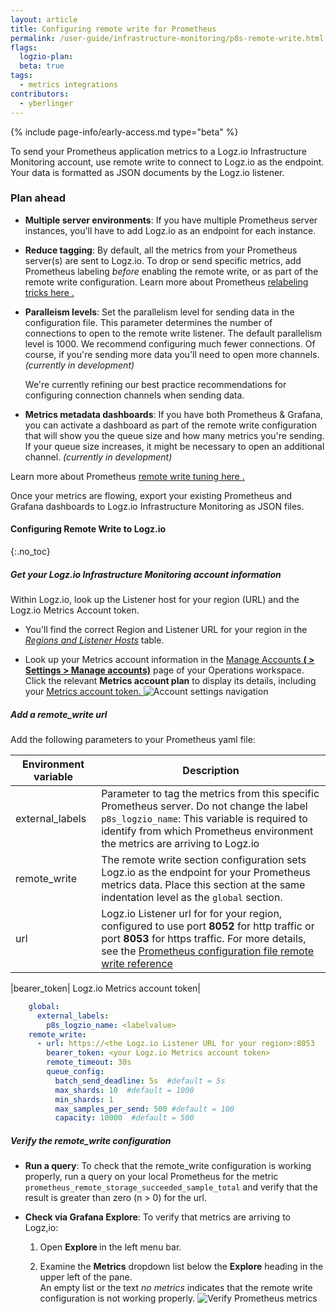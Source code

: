 ```yaml
---
layout: article
title: Configuring remote write for Prometheus 
permalink: /user-guide/infrastructure-monitoring/p8s-remote-write.html
flags:
  logzio-plan:  
  beta: true
tags:
  - metrics integrations
contributors:
  - yberlinger
---
```


{% include page-info/early-access.md type="beta" %}

To send your Prometheus application metrics to a Logz.io Infrastructure Monitoring account, use remote write to connect to Logz.io as the endpoint. Your data is formatted as JSON documents by the Logz.io listener. 

### Plan ahead

* **Multiple server environments**: If you have multiple Prometheus server instances, you'll have to add Logz.io as an endpoint for each instance. 

* **Reduce tagging**: By default, all the metrics from your Prometheus server(s) are sent to Logz.io. To drop or send specific metrics, add Prometheus labeling _before_ enabling the remote write, or as part of the remote write configuration.  Learn more about Prometheus <a href ="https://medium.com/quiq-blog/prometheus-relabeling-tricks-6ae62c56cbda" target="_blank">relabeling tricks here <i class="fas fa-external-link-alt"></i>. </a>

* **Paralleism levels**: Set the parallelism level for sending data in the configuration file. 
    This parameter determines the number of connections to open to the remote write listener.  The default parallelism level is 1000. We recommend configuring much fewer connections. Of course, if you're sending more data you'll need to open more channels. _(currently in development)_
    
    We're currently refining our best practice recommendations for configuring connection channels when sending data.

* **Metrics metadata dashboards**: If you have both Prometheus & Grafana, you can activate a dashboard as part of the remote write configuration that will show you the queue size and how many metrics you're sending. If your queue size increases, it might be necessary to open an additional channel. _(currently in development)_

Learn more about Prometheus  <a href ="https://prometheus.io/docs/practices/remote_write/" target="_blank">remote write tuning here <i class="fas fa-external-link-alt"></i>. </a> 

Once your metrics are flowing, export your existing Prometheus and Grafana dashboards to Logz.io Infrastructure Monitoring as JSON files.  

#### Configuring Remote Write to Logz.io

{:.no_toc}  

<div class="tasklist">

##### Get your Logz.io Infrastructure Monitoring account information
Within Logz.io, look up the Listener host for your region (URL) and the Logz.io Metrics Account token.

+ You'll find the correct Region and Listener URL for your region in the <a href ="{{site.baseurl}}/user-guide/accounts/account-region.html#available-regions" target="_blank">_Regions and Listener Hosts_</a> table. 

+ Look up your Metrics account information in the <a href ="https://app.logz.io/#/dashboard/settings/manage-accounts" target="_blank">Manage Accounts **(<i class="li li-gear"></i> > Settings > Manage accounts)**</a> page of your Operations workspace. Click the relevant **Metrics account plan** to display its details, including your <a href ="/user-guide/accounts/finding-your-metrics-account-token/" target="_blank">Metrics account token. </a> 
![Account settings navigation](https://dytvr9ot2sszz.cloudfront.net/logz-docs/grafana/p8s-account-token00.png)

##### Add a remote_write url
Add the following parameters to your Prometheus yaml file:

| Environment variable | Description |
|---|---|
| external_labels | Parameter to tag the metrics from this specific Prometheus server. Do not change the label `p8s_logzio_name`: This variable is required to identify from which Prometheus environment the metrics are arriving to Logz.io  |
| remote_write | The remote write section configuration sets Logz.io as the endpoint for your Prometheus metrics data. Place this section at the same indentation level as the `global` section. |
|url| Logz.io Listener url for for your region, configured to use port **8052** for http traffic or port **8053** for https traffic. For more details, see the [Prometheus configuration file remote write reference](https://prometheus.io/docs/prometheus/latest/configuration/configuration/#remote_write)|

|bearer_token| Logz.io Metrics account token|


```yaml
    global:
      external_labels:
        p8s_logzio_name: <labelvalue>
    remote_write:
      - url: https://<the Logz.io Listener URL for your region>:8053
        bearer_token: <your Logz.io Metrics account token> 
        remote_timeout: 30s
        queue_config:
          batch_send_deadline: 5s  #default = 5s
          max_shards: 10  #default = 1000
          min_shards: 1
          max_samples_per_send: 500 #default = 100
          capacity: 10000  #default = 500

```

   
##### Verify the remote_write configuration


+ **Run a query**: To check that the remote_write configuration is working properly, run a query on your local Prometheus for the metric `prometheus_remote_storage_succeeded_sample_total` and verify that the result is greater than zero (n > 0) for the url. 

+ **Check via Grafana Explore**: To verify that metrics are arriving to Logz,io: 
  1. Open **Explore <i class="far fa-compass"></i>** in the left menu bar. 

  1. Examine the **Metrics** dropdown list below the **Explore** heading in the upper left of the pane. <br>
    An empty list or the text _no metrics_ indicates that the remote write configuration is not working properly. 
    ![Verify Prometheus metrics](https://dytvr9ot2sszz.cloudfront.net/logz-docs/grafana/p8smetrics_arriving.png)
